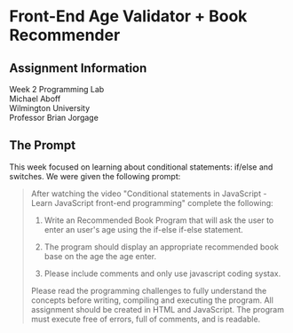 # Front-End Age Validator + Book Recommender

## Assignment Information
Week 2 Programming Lab  
Michael Aboff  
Wilmington University  
Professor Brian Jorgage  

## The Prompt
This week focused on learning about conditional statements: if/else and switches. 
We were given the following prompt:

> After watching the video "Conditional statements in JavaScript - Learn JavaScript front-end programming" complete the following:
> 
> 1. Write an Recommended Book Program that will ask the user to enter an user's age using the if-else if-else statement.
> 
> 2. The program should display an appropriate recommended book base on the age the age enter.
> 
> 3. Please include comments and only use javascript coding systax.
> 
> Please read the programming challenges to fully understand the concepts before writing, compiling and executing the program. All assignment should be created in HTML and JavaScript. The program must execute free of errors, full of comments, and is readable.
